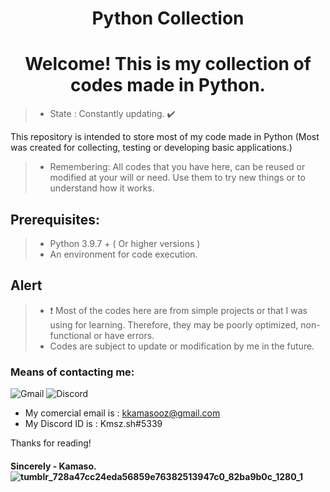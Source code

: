 <h1 align = "center"> Python Collection </h1>

<h1 align = "center"> Welcome! This is my collection of codes made in Python. </h1>

> - State : Constantly updating. ✔️

This repository is intended to store most of my code made in Python (Most was created for collecting, testing or developing basic applications.)

> - Remembering: All codes that you have here, can be reused or modified at your will or need. Use them to try new things or to understand how it works.

## Prerequisites:

> - Python 3.9.7 + ( Or higher versions )
> - An environment for code execution.

## Alert

> - ❗ Most of the codes here are from simple projects or that I was using for learning. Therefore, they may be poorly optimized, non-functional or have errors.
> - Codes are subject to update or modification by me in the future.




### Means of contacting me:
 ![Gmail](https://img.shields.io/badge/Gmail-D14836?style=for-the-badge&logo=gmail&logoColor=white) 
 ![Discord](https://img.shields.io/badge/%3CServer%3E-%237289DA.svg?style=for-the-badge&logo=discord&logoColor=white)
  - My comercial email is : kkamasooz@gmail.com
  - My Discord ID is : Kmsz.sh#5339
  
 Thanks for reading!
####  Sincerely - Kamaso. ![tumblr_728a47cc24eda56859e76382513947c0_82ba9b0c_1280_1](https://user-images.githubusercontent.com/90472141/139562335-a9fccc6a-64a8-483d-8650-affe005bdf71.png)
